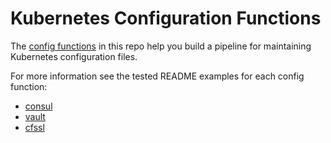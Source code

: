 [config-functions]: https://github.com/kubernetes-sigs/kustomize/blob/master/cmd/config/docs/api-conventions/functions-spec.md

# Kubernetes Configuration Functions

The [config functions][config-functions] in this repo help you build a pipeline
for maintaining Kubernetes configuration files.

For more information see the tested README examples for each config function:
- [consul](/consul)
- [vault](/vault)
- [cfssl](/cfssl)
